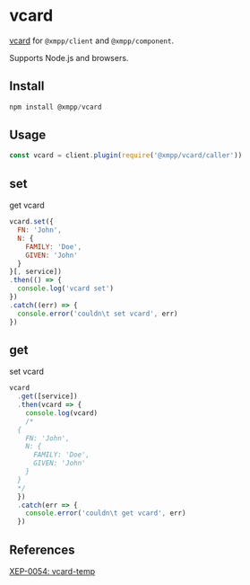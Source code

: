 # vcard

[vcard](https://xmpp.org/extensions/xep-0054.html) for `@xmpp/client` and `@xmpp/component`.

Supports Node.js and browsers.

## Install

```js
npm install @xmpp/vcard
```

## Usage

```js
const vcard = client.plugin(require('@xmpp/vcard/caller'))
```

## set

get vcard

```js
vcard.set({
  FN: 'John',
  N: {
    FAMILY: 'Doe',
    GIVEN: 'John'
  }
}[, service])
.then(() => {
  console.log('vcard set')
})
.catch((err) => {
  console.error('couldn\t set vcard', err)
})
```

## get

set vcard

```js
vcard
  .get([service])
  .then(vcard => {
    console.log(vcard)
    /*
  {
    FN: 'John',
    N: {
      FAMILY: 'Doe',
      GIVEN: 'John'
    }
  }
  */
  })
  .catch(err => {
    console.error('couldn\t get vcard', err)
  })
```

## References

[XEP-0054: vcard-temp](https://xmpp.org/extensions/xep-0054.html)
